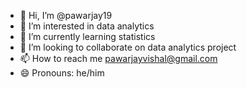 - 👋 Hi, I’m @pawarjay19
- 👀 I’m interested in data analytics 
- 🌱 I’m currently learning statistics 
- 💞️ I’m looking to collaborate on data analytics project 
- 📫 How to reach me pawarjayvishal@gmail.com
- 😄 Pronouns: he/him

<!---
pawarjay19/pawarjay19 is a ✨ special ✨ repository because its `README.md` (this file) appears on your GitHub profile.
You can click the Preview link to take a look at your changes.
--->
